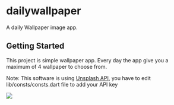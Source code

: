 # dailywallpaper

A daily Wallpaper image app.

## Getting Started

This project is simple wallpaper app. Every day the app give you a maximum of 4 wallpaper to choose from. 

Note: This software is using [Unsplash API](https://unsplash.com), you have to edit lib/consts/consts.dart file to add your API key


![](example.gif)
